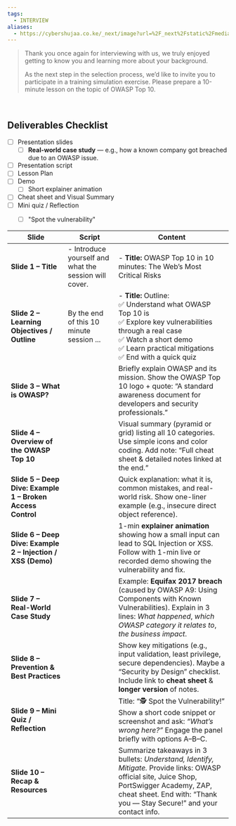 ```yaml
---
tags:
  - INTERVIEW
aliases:
  - https://cybershujaa.co.ke/_next/image?url=%2F_next%2Fstatic%2Fmedia%2Fcybershujaa-logo.f9e17b4e.png&w=384&q=75
---
```

> Thank you once again for interviewing with us, we truly enjoyed getting to know you and learning more about your background.
> 
> As the next step in the selection process, we’d like to invite you to participate in a training simulation exercise. Please prepare a 10-minute lesson on the topic of OWASP Top 10.
<div>
<br>
</div>

## Deliverables Checklist

- [ ] Presentation slides
	- [ ] **Real-world case study** — e.g., how a known company got breached due to an OWASP issue.
- [ ] Presentation script
- [ ] Lesson Plan
- [ ] Demo
	- [ ] Short explainer animation
- [ ] Cheat sheet and Visual Summary
- [ ] Mini quiz / Reflection
	- [ ] "Spot the vulnerability"



| **Slide**                                                   | Script                                                | **Content**                                                                                                                                                                                                            |
| ----------------------------------------------------------- | ----------------------------------------------------- | ---------------------------------------------------------------------------------------------------------------------------------------------------------------------------------------------------------------------- |
| **Slide 1 – Title**                                         | - Introduce yourself and what the session will cover. | - **Title:** OWASP Top 10 in 10 minutes: The Web’s Most Critical Risks                                                                                                                                                 |
| **Slide 2 – Learning Objectives / Outline**                 | By the end of this 10 minute session ...              | - **Title:** Outline: <br>✅ Understand what OWASP Top 10 is <br>✅ Explore key vulnerabilities through a real case <br>✅ Watch a short demo <br>✅ Learn practical mitigations <br>✅ End with a quick quiz               |
| **Slide 3 – What is OWASP?**                                |                                                       | Briefly explain OWASP and its mission. Show the OWASP Top 10 logo + quote: “A standard awareness document for developers and security professionals.”                                                                  |
| **Slide 4 – Overview of the OWASP Top 10**                  |                                                       | Visual summary (pyramid or grid) listing all 10 categories. Use simple icons and color coding. Add note: “Full cheat sheet & detailed notes linked at the end.”                                                        |
| **Slide 5 – Deep Dive: Example 1 – Broken Access Control**  |                                                       | Quick explanation: what it is, common mistakes, and real-world risk. Show one-liner example (e.g., insecure direct object reference).                                                                                  |
| **Slide 6 – Deep Dive: Example 2 – Injection / XSS (Demo)** |                                                       | 1-min **explainer animation** showing how a small input can lead to SQL Injection or XSS. Follow with 1-min live or recorded demo showing the vulnerability and fix.                                                   |
| **Slide 7 – Real-World Case Study**                         |                                                       | Example: **Equifax 2017 breach** (caused by OWASP A9: Using Components with Known Vulnerabilities). Explain in 3 lines: _What happened_, _which OWASP category it relates to_, _the business impact_.                  |
| **Slide 8 – Prevention & Best Practices**                   |                                                       | Show key mitigations (e.g., input validation, least privilege, secure dependencies). Maybe a “Security by Design” checklist. Include link to **cheat sheet** & **longer version** of notes.                            |
| **Slide 9 – Mini Quiz / Reflection**                        |                                                       | Title: “🕵️ Spot the Vulnerability!” Show a short code snippet or screenshot and ask: _“What’s wrong here?”_ Engage the panel briefly with options A–B–C.                                                              |
| **Slide 10 – Recap & Resources**                            |                                                       | Summarize takeaways in 3 bullets: _Understand, Identify, Mitigate._ Provide links: OWASP official site, Juice Shop, PortSwigger Academy, ZAP, cheat sheet. End with: “Thank you — Stay Secure!” and your contact info. |